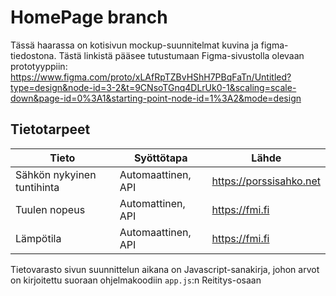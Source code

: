# HomePage branch
Tässä haarassa on kotisivun mockup-suunnitelmat kuvina ja figma-tiedostona. Tästä linkistä pääsee tutustumaan Figma-sivustolla olevaan prototyyppiin: https://www.figma.com/proto/xLAfRpTZBvHShH7PBqFaTn/Untitled?type=design&node-id=3-2&t=9CNsoTGnq4DLrUk0-1&scaling=scale-down&page-id=0%3A1&starting-point-node-id=1%3A2&mode=design

## Tietotarpeet
Tieto | Syöttötapa | Lähde|
|---|---|---|
Sähkön nykyinen tuntihinta | Automaattinen, API | https://porssisahko.net
Tuulen nopeus | Automattinen, API | https://fmi.fi
Lämpötila | Automaattinen, API | https://fmi.fi

Tietovarasto sivun suunnittelun aikana on Javascript-sanakirja, johon arvot on kirjoitettu suoraan ohjelmakoodiin `app.js`:n Reititys-osaan
